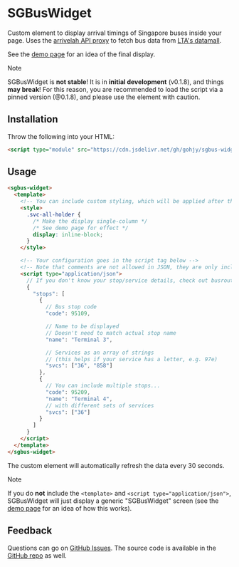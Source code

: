 # SGBusWidget
Custom element to display arrival timings of Singapore buses inside your page. Uses the [arrivelah API proxy](https://github.com/cheeaun/arrivelah) to fetch bus data from [LTA's datamall](https://datamall.lta.gov.sg/).

See the [demo page](./demo.html) for an idea of the final display.

> [!NOTE]
> 
> SGBusWidget is **not stable**! It is in **initial development** (v0.1.8), and things **may break**! For this reason, you are recommended to load the script via a pinned version (@0.1.8), and please use the element with caution.

## Installation
Throw the following into your HTML:
```html
<script type="module" src="https://cdn.jsdelivr.net/gh/gohjy/sgbus-widget@0.1.8/sgbus-widget.min.js"></script>
```

## Usage
```html
<sgbus-widget>
  <template>
    <!-- You can include custom styling, which will be applied after the defaults -->
    <style>
      .svc-all-holder {
        /* Make the display single-column */
        /* See demo page for effect */
        display: inline-block;
      }
    </style>

    <!-- Your configuration goes in the script tag below -->
    <!-- Note that comments are not allowed in JSON, they are only included here for ease of explanation -->
    <script type="application/json">
      // If you don't know your stop/service details, check out busrouter.sg
      {
        "stops": [
          {
            // Bus stop code
            "code": 95109, 

            // Name to be displayed
            // Doesn't need to match actual stop name
            "name": "Terminal 3", 

            // Services as an array of strings 
            // (this helps if your service has a letter, e.g. 97e)
            "svcs": ["36", "858"] 
          },
          {
            // You can include multiple stops...
            "code": 95209, 
            "name": "Terminal 4",
            // with different sets of services
            "svcs": ["36"]
          }
        ]
      }
    </script>
  </template>
</sgbus-widget>
```

The custom element will automatically refresh the data every 30 seconds.

> [!NOTE]
> 
> If you do **not** include the `<template>` and `<script type="application/json">`, 
> SGBusWidget will just display a generic "SGBusWidget" screen
> (see the [demo page](./demo.html) for an idea of how this works).

## Feedback

Questions can go on [GitHub Issues](https://github.com/gohjy/sgbus-widget/issues). 
The source code is available in the [GitHub repo](https://github.com/gohjy/sgbus-widget) as well.
